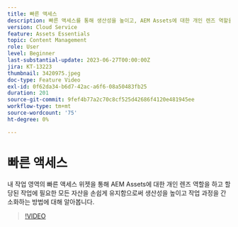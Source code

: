 ```yaml
---
title: 빠른 액세스
description: 빠른 액세스를 통해 생산성을 높이고, AEM Assets에 대한 개인 렌즈 역할을 하며, 할당된 작업에 필요한 모든 자산을 손쉽게 유지할 수 있어 워크플로를 간소화하는 방법에 대해 알아봅니다.
version: Cloud Service
feature: Assets Essentials
topic: Content Management
role: User
level: Beginner
last-substantial-update: 2023-06-27T00:00:00Z
jira: KT-13223
thumbnail: 3420975.jpeg
doc-type: Feature Video
exl-id: 0f62da34-b6d7-42ac-a6f6-08a50483fb25
duration: 201
source-git-commit: 9fef4b77a2c70c8cf525d42686f4120e481945ee
workflow-type: tm+mt
source-wordcount: '75'
ht-degree: 0%

---
```


# 빠른 액세스

내 작업 영역의 빠른 액세스 위젯을 통해 AEM Assets에 대한 개인 렌즈 역할을 하고 할당된 작업에 필요한 모든 자산을 손쉽게 유지함으로써 생산성을 높이고 작업 과정을 간소화하는 방법에 대해 알아봅니다.

>[!VIDEO](https://video.tv.adobe.com/v/3420975/?learn=on)
